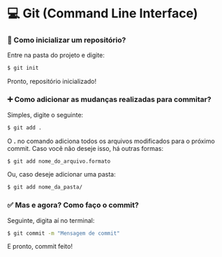 # 💻 Git (Command Line Interface)

### 🚀 Como inicializar um repositório?

Entre na pasta do projeto e digite:

```sh
$ git init
```

Pronto, repositório inicializado!

### ➕ Como adicionar as mudanças realizadas para commitar?

Simples, digite o seguinte:

```sh
$ git add .
```

O **.** no comando adiciona todos os arquivos modificados para o próximo commit. Caso você não deseje isso, há outras formas:

```sh
$ git add nome_do_arquivo.formato
```

Ou, caso deseje adicionar uma pasta:

```sh
$ git add nome_da_pasta/
```

### ✅ Mas e agora? Como faço o commit?

Seguinte, digita aí no terminal:
```sh
$ git commit -m "Mensagem de commit"
```

E pronto, commit feito!